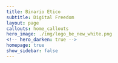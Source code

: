 ```yaml
---
title: Binario Etico
subtitle: Digital Freedom
layout: page
callouts: home_callouts
hero_image: ./img/logo_be_new_white.png
<!-- hero_darken: true -->
homepage: true
show_sidebar: false
---
```

